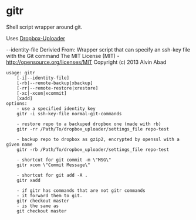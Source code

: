 gitr
====

Shell script wrapper around git.

Uses [Dropbox-Uploader](https://github.com/andreafabrizi/Dropbox-Uploader)

--identity-file Derivied From:
Wrapper script that can specify an ssh-key file with the Git command
The MIT License (MIT) - http://opensource.org/licenses/MIT
Copyright (c) 2013 Alvin Abad

```
usage: gitr
    [-i|--identity-file]
    [-rb|--remote-backup|xbackup]
    [-rr|--remote-restore|xrestore]
    [-xc|-xcom|xcommit]
    [xadd]
options:
    - use a specified identity key
    gitr -i ssh-key-file normal-git-commands
    
    - restore repo to a backuped dropbox one (made with rb)
    gitr -rr /Path/To/dropbox_uploader/settings_file repo-test

    - backup repo to dropbox as gzip2, encrypted by openssl with a given name
    gitr -rb /Path/To/dropbox_uploader/settings_file repo-test
    
    - shortcut for git commit -m \"MSG\"
    gitr xcom \"Commit Message\"

    - shortcut for git add -A .
    gitr xadd

    - if gitr has commands that are not gitr commands
    - it forward them to git.
    gitr checkout master
    - is the same as
    git checkout master
```    
